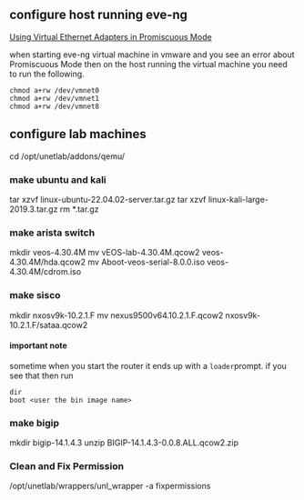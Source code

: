 ## configure host running eve-ng
[Using Virtual Ethernet Adapters in Promiscuous Mode](https://kb.vmware.com/s/article/287)

when starting eve-ng virtual machine in vmware and you see an error about Promiscuous Mode then on the host running the virtual machine you need to run the following.
```
chmod a+rw /dev/vmnet0
chmod a+rw /dev/vmnet1
chmod a+rw /dev/vmnet8
```
## configure lab machines
cd /opt/unetlab/addons/qemu/

### make ubuntu and kali 
tar xzvf linux-ubuntu-22.04.02-server.tar.gz
tar xzvf linux-kali-large-2019.3.tar.gz
rm *.tar.gz

### make arista switch
mkdir veos-4.30.4M
mv vEOS-lab-4.30.4M.qcow2 veos-4.30.4M/hda.qcow2
mv Aboot-veos-serial-8.0.0.iso veos-4.30.4M/cdrom.iso

### make sisco
mkdir nxosv9k-10.2.1.F
mv nexus9500v64.10.2.1.F.qcow2 nxosv9k-10.2.1.F/sataa.qcow2

#### important note
sometime when you start the router it ends up with a `loader`prompt. if you see that then run
```
dir
boot <user the bin image name>
```


### make bigip
mkdir bigip-14.1.4.3
unzip BIGIP-14.1.4.3-0.0.8.ALL.qcow2.zip

### Clean and Fix Permission
/opt/unetlab/wrappers/unl_wrapper -a fixpermissions


